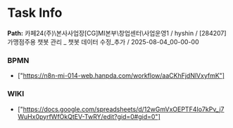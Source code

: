 # Task Info

**Path:** 카페24(주)\본사사업장\[CG]MI본부\창업센터\사업운영1 / hyshin / [284207] 가맹점주용 챗봇 관리 _ 챗봇 데이터 수정_추가 / 2025-08-04_00-00-00

### BPMN
- ["https://n8n-mi-014-web.hanpda.com/workflow/aaCKhFjdNlVxyfmK"]

### WIKI
- ["https://docs.google.com/spreadsheets/d/12wGmVxOEPTF4Io7kPv_j7WuHx0pyrfWfOkQtEV-TwRY/edit?gid=0#gid=0"]

